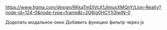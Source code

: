 https://www.figma.com/design/RKkaTmDlVcX1JlmuxXMQnY/Lion-Realty?node-id=124-0&node-type=frame&t=2O6ig0HCY1j3lwlN-0

Доделать модальное окно
Добавить функцию фильтр через js